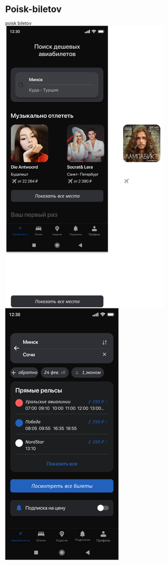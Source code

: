 # Poisk-biletov
poisk biletov
![Screenshot](https://github.com/Sarvarbek1209/Poisk-biletov/blob/main/%D0%93%D0%BB%D0%B0%D0%B2%D0%BD%D0%B0%D1%8F.%20%D0%9F%D0%B5%D1%80%D0%B2%D1%8B%D0%B9%20%D0%B2%D1%85%D0%BE%D0%B4%20(1).png)    ![Screenshot](https://github.com/Sarvarbek1209/Poisk-biletov/blob/main/%D0%9F%D0%BE%D0%B8%D1%81%D0%BA.%20%D0%92%D1%8B%D0%B1%D1%80%D0%B0%D0%BD%D0%B0%20%D1%81%D1%82%D1%80%D0%B0%D0%BD%D0%B0.png)
